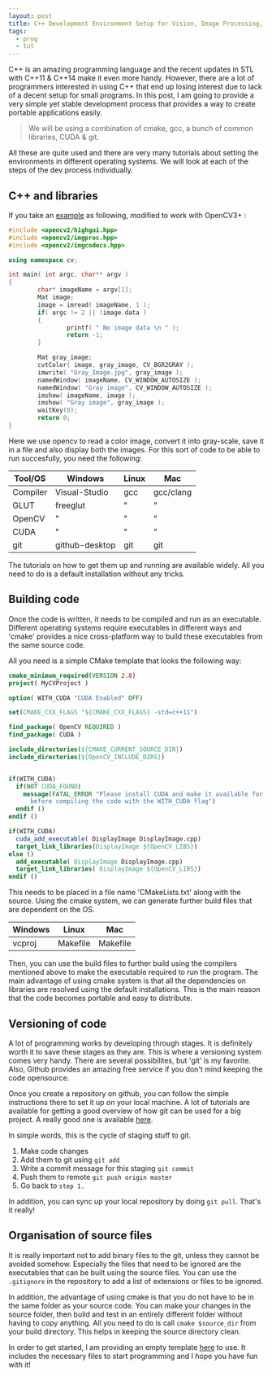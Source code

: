 ```yaml
---
layout: post
title: C++ Development Environment Setup for Vision, Image Processing, Graphics & Parallel Programming
tags:
  - prog
  - tut
---
```


C++ is an amazing programming language and the recent updates in STL with C++11
& C++14 make it even more handy. However, there are a lot of programmers
interested in using C++ that end up losing interest due to lack of a decent setup
for small programs. In this post, I am going to provide a very simple yet stable
development process that provides a way to create portable applications easily. 

> We will be using a combination of cmake, gcc, a bunch of common libraries, CUDA & git.

All these are quite used and there are very many tutorials about setting the
environments in different operating systems. We will look at each of the steps
of the dev process individually. 

C++ and libraries
------------------

If you take an
[example](http://docs.opencv.org/2.4/doc/tutorials/introduction/load_save_image/load_save_image.html)
as following, modified to work with OpenCV3+ :

```cpp
#include <opencv2/highgui.hpp>
#include <opencv2/imgproc.hpp>
#include <opencv2/imgcodecs.hpp>

using namespace cv;

int main( int argc, char** argv )
{
		char* imageName = argv[1];
		Mat image;
		image = imread( imageName, 1 );
		if( argc != 2 || !image.data )
		{
				printf( " No image data \n " );
				return -1;
		}

		Mat gray_image;
		cvtColor( image, gray_image, CV_BGR2GRAY );
		imwrite( "Gray_Image.jpg", gray_image );
		namedWindow( imageName, CV_WINDOW_AUTOSIZE );
		namedWindow( "Gray image", CV_WINDOW_AUTOSIZE );
		imshow( imageName, image );
		imshow( "Gray image", gray_image );
		waitKey(0);
		return 0;
}
```
Here we use opencv to read a color image, convert it into gray-scale, save it in
a file and also display both the images. For this sort of code to be able to run
succesfully, you need the following:


| Tool/OS | Windows | Linux | Mac |
| --- | --- | --- | --- |
| Compiler | Visual-Studio | gcc | gcc/clang |
| GLUT | freeglut | " | " |
| OpenCV | " | " | " |
| CUDA | " | " | " |
| git | github-desktop | git | git |

The tutorials on how to get them up and running are available widely. All you
need to do is a default installation without any tricks.


Building code
---------------

Once the code is written, it needs to be compiled and run as an executable.
Different operating systems require executables in different ways and 'cmake'
provides a nice cross-platform way to build these executables from the same
source code. 

All you need is a simple CMake template that looks the following way:

```cmake
cmake_minimum_required(VERSION 2.8)
project( MyCVProject )

option( WITH_CUDA "CUDA Enabled" OFF)

set(CMAKE_CXX_FLAGS "${CMAKE_CXX_FLAGS} -std=c++11")

find_package( OpenCV REQUIRED )
find_package( CUDA )

include_directories(${CMAKE_CURRENT_SOURCE_DIR})
include_directories(${OpenCV_INCLUDE_DIRS})


if(WITH_CUDA)
  if(NOT CUDA_FOUND)
    message(FATAL_ERROR "Please install CUDA and make it available for Cmake
      before compiling the code with the WITH_CUDA flag")
  endif ()
endif ()

if(WITH_CUDA)
  cuda_add_executable( DisplayImage DisplayImage.cpp)
  target_link_libraries(DisplayImage ${OpenCV_LIBS})
else ()
  add_executable( DisplayImage DisplayImage.cpp)
  target_link_libraries( DisplayImage ${OpenCV_LIBS})
endif ()
```

This needs to be placed in a file name 'CMakeLists.txt' along with the source.
Using the cmake system, we can generate further build files that are dependent
on the OS. 

| Windows | Linux | Mac |
| --- | --- | --- |
| vcproj | Makefile | Makefile |

Then, you can use the build files to further build using the compilers mentioned
above to make the executable required to run the program. The main advantage of
using cmake system is that all the dependencies on libraries are resolved
using the default installations. This is the main reason that the code becomes
portable and easy to distribute.

Versioning of code
------------------

A lot of programming works by developing through stages. It is definitely worth
it to save these stages as they are. This is where a versioning system comes
very handy. There are several possibilites, but 'git' is my favorite. Also,
Github provides an amazing free service if you don't mind keeping the code
opensource. 

Once you create a repository on github, you can follow the simple instructions
there to set it up on your local machine. A lot of tutorials are available for
getting a good overview of how git can be used for a big project. A really good
one is available
[here](http://nvie.com/posts/a-successful-git-branching-model/).

In simple words, this is the cycle of staging stuff to git.

1. Make code changes
2. Add them to git using `git add`
3. Write a commit message for this staging `git commit`
4. Push them to remote `git push origin master`
5. Go back to `step 1.`

In addition, you can sync up your local repository by doing `git pull`. That's
it really! 

Organisation of source files
--------------------

It is really important not to add binary files to the git, unless they cannot be
avoided somehow. Especially the files that need to be ignored are the
executables that can be built using the source files. You can use the
`.gitignore` in the repository to add a list of extensions or files to be ignored.

In addition, the advantage of using cmake is that you do not have to be in the
same folder as your source code. You can make your changes in the source folder,
then build and test in an entirely different folder without having to copy
anything. All you need to do is call `cmake $source_dir` from your build
directory. This helps in keeping the source directory clean.

In order to get started, I am providing an empty template
[here](https://github.com/ifraud/empty-cv) to use. It
includes the necessary files to start programming and I hope you have fun with
it!

